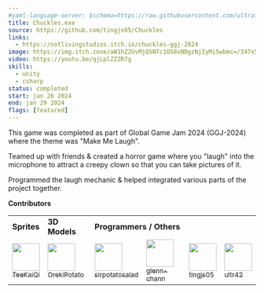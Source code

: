 ```yaml
---
#yaml-language-server: $schema=https://raw.githubusercontent.com/ultraflame4/ultraflame4.github.io/v6-dev/public/schema-attributes.json
title: Chuckles.exe
source: https://github.com/tingjs05/Chuckles
links:
  - https://notlivingstudios.itch.io/chuckles-ggj-2024
image: https://img.itch.zone/aW1hZ2UvMjQ5NTc1OS8xNDgzNjIyMi5wbmc=/347x500/WJ6vHk.png
video: https://youtu.be/qjLplZZZR7g
skills:
  - unity
  - csharp
status: completed
start: jan 26 2024
end: jan 29 2024
flags: [featured]
---
```


This game was completed as part of Global Game Jam 2024 (GGJ-2024) where the theme was "Make Me Laugh".

Teamed up with friends & created a horror game where you "laugh" into the microphone to attract a creepy clown so that you can take pictures of it.

Programmed the laugh mechanic & helped integrated various parts of the project together.

**Contributors**
<table>
    <tr>
        <td><b>Sprites</b></td>
        <td><b>3D Models</b></td>
        <td colspan="4"><b>Programmers / Others</b></td>
    </tr>
    <tr>
        <style>
            td>a>img{
                max-width: initial;
                width:3.5rem
            }
        </style>
        <td><a href="https://github.com/TeeKaiQi"><img src="https://github.com/TeeKaiQi.png" /><br/><sub>TeeKaiQi</sub></a></td>
        <td><a href="https://github.com/OrekiPotato"><img src="https://github.com/OrekiPotato.png" /><br/><sub>OrekiPotato</sub></a></td>
        <td><a href="https://github.com/sirpotatosalad"><img src="https://github.com/sirpotatosalad.png"/><br/><sub>sirpotatosalad</sub></a></td>
        <td><a href="https://github.com/glenn-chann"><img src="https://github.com/glenn-chann.png" /><br/><sub>glenn-chann</sub></a></td>
        <td><a href="https://github.com/tingjs05"><img src="https://github.com/tingjs05.png" /><br/><sub>tingjs05</sub></a></td>
        <td><a href="https://github.com/ultraflame4"><img src="https://github.com/ultraflame4.png"/><br/><sub>ultr42</sub></a></td>
    </tr>
</table>

